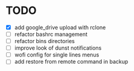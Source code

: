# TODO

- [x] add google_drive upload with rclone
- [ ] refactor bashrc management
- [ ] refactor bins directories
- [ ] improve look of dunst notifications
- [ ] wofi config for single lines menus
- [ ] add restore from remote command in backup
